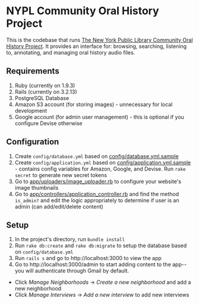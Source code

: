 NYPL Community Oral History Project
============

This is the codebase that runs [The New York Public Library Community Oral History Project](http://oralhistory.nypl.org/). It provides an interface for: browsing, searching, listening to, annotating, and managing oral history audio files.

## Requirements

1. Ruby (currently on 1.9.3)
2. Rails (currently on 3.2.13)
3. PostgreSQL Database
4. Amazon S3 account (for storing images) - unnecessary for local development
5. Google account (for admin user management) - this is optional if you configure Devise otherwise

## Configuration

1. Create `config/database.yml` based on [config/database.yml.sample](config/database.yml.sample)
2. Create `config/application.yml` based on [config/application.yml.sample](config/application.yml.sample) - contains config variables for Amazon, Google, and Devise. Run `rake secret` to generate new secret tokens
3. Go to [app/uploaders/image_uploader.rb](app/uploaders/image_uploader.rb) to configure your website's image thumbnails
4. Go to [app/controllers/application_controller.rb](app/controllers/application_controller.rb) and find the method `is_admin?` and edit the logic appropriately to determine if user is an admin (can add/edit/delete content)

## Setup

1. In the project's directory, run `bundle install`
2. Run `rake db:create` and `rake db:migrate` to setup the database based on `config/database.yml`
3. Run `rails s` and go to http://localhost:3000 to view the app
4. Go to http://localhost:3000/admin to start adding content to the app-- you will authenticate through Gmail by default.
  - Click *Manage Neighborhoods* -> *Create a new neighborhood* and add a new neighborhood
  - Click *Manage Interviews* -> *Add a new interview* to add new interviews

